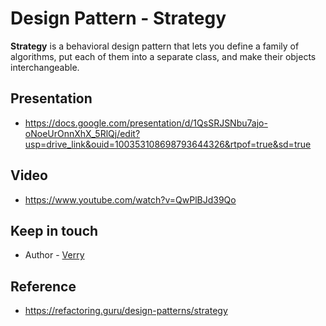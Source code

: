 # Design Pattern - Strategy
**Strategy** is a behavioral design pattern that lets you define a family of algorithms, put each of them into a separate class, and make their objects interchangeable.

## Presentation
- https://docs.google.com/presentation/d/1QsSRJSNbu7ajo-oNoeUrOnnXhX_5RlQj/edit?usp=drive_link&ouid=100353108698793644326&rtpof=true&sd=true

## Video
- https://www.youtube.com/watch?v=QwPlBJd39Qo

## Keep in touch
- Author - [Verry](https://www.linkedin.com/in/verryp/)

## Reference
- https://refactoring.guru/design-patterns/strategy
